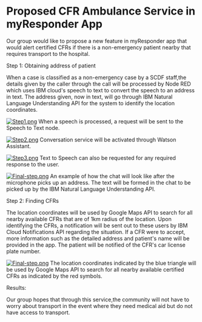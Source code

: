 # Proposed CFR Ambulance Service in myResponder App
Our group would like to propose a new feature in myResponder app that would alert certified CFRs if there is a non-emergency patient nearby that requires transport to the hospital. 

Step 1: Obtaining address of patient

When a case is classified as a non-emergency case by a SCDF staff,the details given by the caller through the call will be processed by Node RED which uses IBM cloud's speech to text to convert the speech to an address in text. The address given, now in text, will go through IBM Natural Language Understanding API for the system to identify the location coordinates. 

[![Step1.png](https://i.postimg.cc/KKMVJvzb/Step1.png)](https://postimg.cc/KKMVJvzb)
When a speech is processed, a request will be sent to the Speech to Text node.

[![Step2.png](https://i.postimg.cc/WFmycWgf/Step2.png)](https://postimg.cc/WFmycWgf)
Conversation service will be activated through Watson Assistant.

[![Step3.png](https://i.postimg.cc/2bNtJRbZ/Step3.png)](https://postimg.cc/2bNtJRbZ)
Text to Speech can also be requested for any required response to the user.

[![Final-step.png](https://i.postimg.cc/4YMq6hXw/Final-step.png)](https://postimg.cc/4YMq6hXw)
An example of how the chat will look like after the microphone picks up an address. The text will be formed in the chat to be picked up by the IBM Natural Language Understanding API.


Step 2: Finding CFRs

The location coordinates will be used by Google Maps API to search for all nearby available CFRs that are of 1km radius of the location. Upon identifying the CFRs, a notification will be sent out to these users by IBM Cloud Notifications API regarding the situation. If a CFR were to accept, more information such as the detailed address and patient's name will be provided in the app. The patient will be notified of the CFR's car license plate number.

[![Final-step.png](https://i.postimg.cc/FfNWgb2y/Available-CFRs.png)](=https://postimg.cc/FfNWgb2y)
The location coordinates indicated by the blue triangle will be used by Google Maps API to search for all nearby available certified CFRs as indicated by the red symbols.

Results: 

Our group hopes that through this service,the community will not have to worry about transport in the event where they need medical aid but do not have access to transport.

